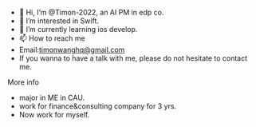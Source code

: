 - 👋 Hi, I’m @Timon-2022, an AI PM in edp co.
- 👀 I’m interested in Swift.
- 🌱 I’m currently learning ios develop.
- 📫 How to reach me 
- Email:timonwanghq@gmail.com
- If you wanna to have a talk with me, please do not hesitate to contact me.

More info
- major in ME in CAU.
- work for finance&consulting company for 3 yrs.
- Now work for myself.

<!---
Timon-2022/Timon-2022 is a ✨ special ✨ repository because its `README.md` (this file) appears on your GitHub profile.
You can click the Preview link to take a look at your changes.
--->
